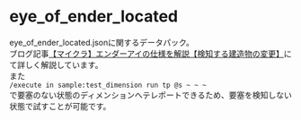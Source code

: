 # eye_of_ender_located
eye_of_ender_located.jsonに関するデータパック。<br>
ブログ記事[【マイクラ】エンダーアイの仕様を解説【検知する建造物の変更】](https://natsumake.com/eye_of_ender_located/)にて詳しく解説しています。<br>
また<br>
```/execute in sample:test_dimension run tp @s ~ ~ ~```<br>
で要塞のない状態のディメンションへテレポートできるため、要塞を検知しない状態で試すことが可能です。
